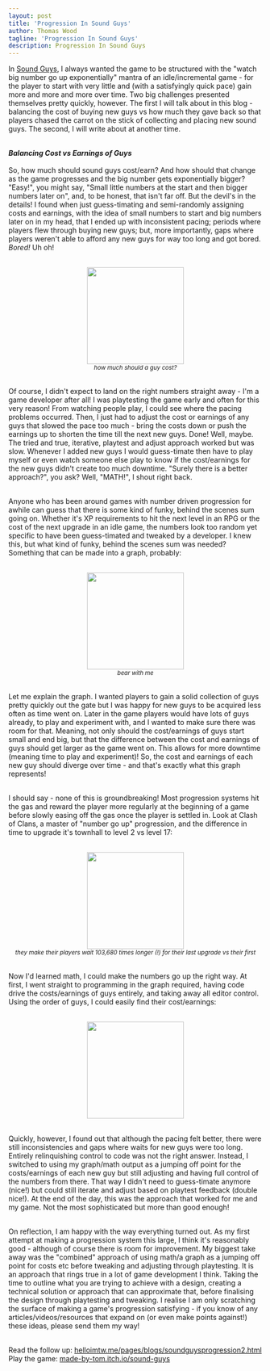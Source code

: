 ```yaml
---
layout: post
title: 'Progression In Sound Guys'
author: Thomas Wood
tagline: 'Progression In Sound Guys'
description: Progression In Sound Guys
---
```


<p align="left">
  In <a href="https://twood27897.github.io/pages/sound-guys.html">Sound Guys</a>, I always wanted the game to be structured with the "watch big number go up exponentially" mantra of an idle/incremental game - for the player to start with very little and (with a satisfyingly quick pace) gain more and more and more over time. Two big challenges presented themselves pretty quickly, however. The first I will talk about in this blog - balancing the cost of buying new guys vs how much they gave back so that players chased the carrot on the stick of collecting and placing new sound guys. The second, I will write about at another time.<br/><br/>

<b><i>Balancing Cost vs Earnings of Guys</i></b><br/><br/>
  So, how much should sound guys cost/earn? And how should that change as the game progresses and the big number gets exponentially bigger? "Easy!", you might say, "Small little numbers at the start and then bigger numbers later on", and, to be honest, that isn't far off. But the devil's in the details! I found when just guess-timating and semi-randomly assigning costs and earnings, with the idea of small numbers to start and big numbers later on in my head, that I ended up with inconsistent pacing; periods where players flew through buying new guys; but, more importantly, gaps where players weren't able to afford any new guys for way too long and got bored. <i>Bored!</i> Uh oh!<br/><br/>

<p align="center">
  <img src="https://twood27897.github.io/assets/packwithoutcost.png" width="192" height="192"><br/>
  <sup><i>how much should a guy cost?</i></sup><br/><br/>
</p>

  Of course, I didn't expect to land on the right numbers straight away - I'm a game developer after all! I was playtesting the game early and often for this very reason! From watching people play, I could see where the pacing problems occurred. Then, I just had to adjust the cost or earnings of any guys that slowed the pace too much - bring the costs down or push the earnings up to shorten the time till the next new guys. Done! Well, maybe. The tried and true, iterative, playtest and adjust approach worked but was slow. Whenever I added new guys I would guess-timate then have to play myself or even watch someone else play to know if the cost/earnings for the new guys didn't create too much downtime. "Surely there is a better approach?", you ask? Well, "MATH!", I shout right back.<br/><br/>

  Anyone who has been around games with number driven progression for awhile can guess that there is some kind of funky, behind the scenes sum going on. Whether it's XP requirements to hit the next level in an RPG or the cost of the next upgrade in an idle game, the numbers look too random yet specific to have been guess-timated and tweaked by a developer. I knew this, but what kind of funky, behind the scenes sum was needed? Something that can be made into a graph, probably:<br/><br/>

<p align="center">
  <img src="https://twood27897.github.io/assets/costvsearnings.png" width="192" height="192"><br/>
  <sup><i>bear with me</i></sup><br/><br/>
</p>

  Let me explain the graph. I wanted players to gain a solid collection of guys pretty quickly out the gate but I was happy for new guys to be acquired less often as time went on. Later in the game players would have lots of guys already, to play and experiment with, and I wanted to make sure there was room for that. Meaning, not only should the cost/earnings of guys start small and end big, but that the difference between the cost and earnings of guys should get larger as the game went on. This allows for more downtime (meaning time to play and experiment)! So, the cost and earnings of each new guy should diverge over time - and that's exactly what this graph represents!<br/><br/>

  I should say - none of this is groundbreaking! Most progression systems hit the gas and reward the player more regularly at the beginning of a game before slowly easing off the gas once the player is settled in. Look at Clash of Clans, a master of "number go up" progression, and the difference in time to upgrade it's townhall to level 2 vs level 17:<br/><br/>

<p align="center">
  <img src="https://twood27897.github.io/assets/clashofclans.png" width="192" height="192"><br/>
  <sup><i>they make their players wait 103,680 times longer (!) for their last upgrade vs their first</i></sup><br/><br/>
</p>

Now I'd learned math, I could make the numbers go up the right way. At first, I went straight to programming in the graph required, having code drive the costs/earnings of guys entirely, and taking away all editor control. Using the order of guys, I could easily find their cost/earnings:<br/><br/>

<p align="center">
  <img src="https://twood27897.github.io/assets/costvsearningsmarked.png" width="192" height="192"><br/><br/>
</p>

Quickly, however, I found out that although the pacing felt better, there were still inconsistencies and gaps where waits for new guys were too long. Entirely relinquishing control to code was not the right answer. Instead, I switched to using my graph/math output as a jumping off point for the costs/earnings of each new guy but still adjusting and having full control of the numbers from there. That way I didn't need to guess-timate anymore (nice!) but could still iterate and adjust based on playtest feedback (double nice!). At the end of the day, this was the approach that worked for me and my game. Not the most sophisticated but more than good enough!<br/><br/>

On reflection, I am happy with the way everything turned out. As my first attempt at making a progression system this large, I think it's reasonably good - although of course there is room for improvement. My biggest take away was the "combined" approach of using math/a graph as a jumping off point for costs etc before tweaking and adjusting through playtesting. It is an approach that rings true in a lot of game development I think. Taking the time to outline what you are trying to achieve with a design, creating a technical solution or approach that can approximate that, before finalising the design through playtesting and tweaking. I realise I am only scratching the surface of making a game's progression satisfying - if you know of any articles/videos/resources that expand on (or even make points against!) these ideas, please send them my way!<br/><br/>

Read the follow up: <a href="https://helloimtw.me/pages/blogs/soundguysprogression2.html">helloimtw.me/pages/blogs/soundguysprogression2.html</a><br/>
Play the game: <a href="https://made-by-tom.itch.io/sound-guys">made-by-tom.itch.io/sound-guys</a><br/>
</p>
